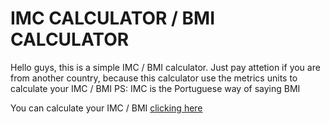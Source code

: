 # IMC CALCULATOR / BMI CALCULATOR 
 Hello guys, this is a simple IMC / BMI calculator.
 Just pay attetion if you are from another country, because this calculator use the metrics units to calculate your IMC / BMI
 PS: IMC is the Portuguese way of saying BMI

 You can calculate your IMC / BMI [clicking here](https://manigomes.github.io/IMC-or-BMI-calculator/)

